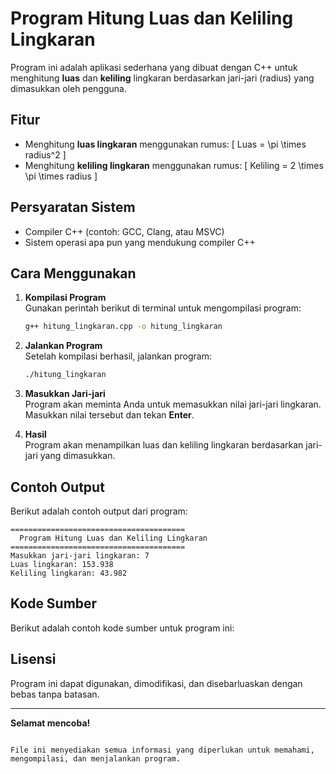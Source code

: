 
# Program Hitung Luas dan Keliling Lingkaran

Program ini adalah aplikasi sederhana yang dibuat dengan C++ untuk menghitung **luas** dan **keliling** lingkaran berdasarkan jari-jari (radius) yang dimasukkan oleh pengguna.

## Fitur

- Menghitung **luas lingkaran** menggunakan rumus:
  \[
  Luas = \pi \times radius^2
  \]
- Menghitung **keliling lingkaran** menggunakan rumus:
  \[
  Keliling = 2 \times \pi \times radius
  \]

## Persyaratan Sistem

- Compiler C++ (contoh: GCC, Clang, atau MSVC)
- Sistem operasi apa pun yang mendukung compiler C++

## Cara Menggunakan

1. **Kompilasi Program**  
   Gunakan perintah berikut di terminal untuk mengompilasi program:
   ```bash
   g++ hitung_lingkaran.cpp -o hitung_lingkaran
   ```

2. **Jalankan Program**  
   Setelah kompilasi berhasil, jalankan program:
   ```bash
   ./hitung_lingkaran
   ```

3. **Masukkan Jari-jari**  
   Program akan meminta Anda untuk memasukkan nilai jari-jari lingkaran. Masukkan nilai tersebut dan tekan **Enter**.

4. **Hasil**  
   Program akan menampilkan luas dan keliling lingkaran berdasarkan jari-jari yang dimasukkan.

## Contoh Output

Berikut adalah contoh output dari program:

```
=======================================
  Program Hitung Luas dan Keliling Lingkaran
=======================================
Masukkan jari-jari lingkaran: 7
Luas lingkaran: 153.938
Keliling lingkaran: 43.982
```

## Kode Sumber

Berikut adalah contoh kode sumber untuk program ini:



## Lisensi

Program ini dapat digunakan, dimodifikasi, dan disebarluaskan dengan bebas tanpa batasan.

---

**Selamat mencoba!**
``` 

File ini menyediakan semua informasi yang diperlukan untuk memahami, mengompilasi, dan menjalankan program.
